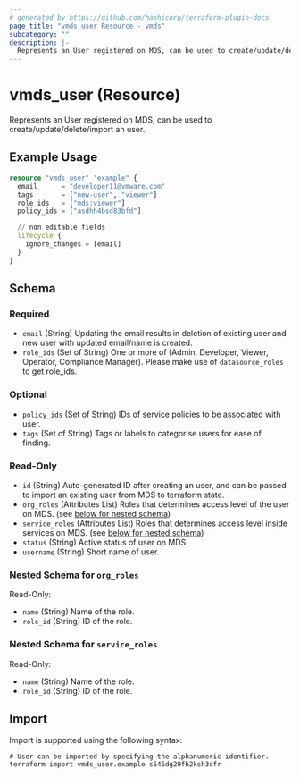 ```yaml
---
# generated by https://github.com/hashicorp/terraform-plugin-docs
page_title: "vmds_user Resource - vmds"
subcategory: ""
description: |-
  Represents an User registered on MDS, can be used to create/update/delete/import an user.
---
```


# vmds_user (Resource)

Represents an User registered on MDS, can be used to create/update/delete/import an user.

## Example Usage

```terraform
resource "vmds_user" "example" {
  email      = "developer11@vmware.com"
  tags       = ["new-user", "viewer"]
  role_ids   = ["mds:viewer"]
  policy_ids = ["asdhh4bsd83bfd"]

  // non editable fields
  lifecycle {
    ignore_changes = [email]
  }
}
```

<!-- schema generated by tfplugindocs -->
## Schema

### Required

- `email` (String) Updating the email results in deletion of existing user and new user with updated email/name is created.
- `role_ids` (Set of String) One or more of (Admin, Developer, Viewer, Operator, Compliance Manager). Please make use of `datasource_roles` to get role_ids.

### Optional

- `policy_ids` (Set of String) IDs of service policies to be associated with user.
- `tags` (Set of String) Tags or labels to categorise users for ease of finding.

### Read-Only

- `id` (String) Auto-generated ID after creating an user, and can be passed to import an existing user from MDS to terraform state.
- `org_roles` (Attributes List) Roles that determines access level of the user on MDS. (see [below for nested schema](#nestedatt--org_roles))
- `service_roles` (Attributes List) Roles that determines access level inside services on MDS. (see [below for nested schema](#nestedatt--service_roles))
- `status` (String) Active status of user on MDS.
- `username` (String) Short name of user.

<a id="nestedatt--org_roles"></a>
### Nested Schema for `org_roles`

Read-Only:

- `name` (String) Name of the role.
- `role_id` (String) ID of the role.


<a id="nestedatt--service_roles"></a>
### Nested Schema for `service_roles`

Read-Only:

- `name` (String) Name of the role.
- `role_id` (String) ID of the role.

## Import

Import is supported using the following syntax:

```shell
# User can be imported by specifying the alphanumeric identifier.
terraform import vmds_user.example s546dg29fh2ksh3dfr
```
